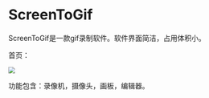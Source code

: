 # ScreenToGif

ScreenToGif是一款gif录制软件。软件界面简洁，占用体积小。

首页：

<img src="C:\Users\ASA\Desktop\ScreenToGif.PNG" style="zoom: 80%;margin:0" />

功能包含：录像机，摄像头，画板，编辑器。